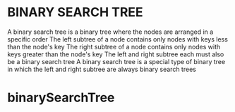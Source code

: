 # BINARY SEARCH TREE

A binary search tree is a binary tree where the nodes are arranged in a specific order
The left subtree of a node contains only nodes with keys less than the node's key
The right subtree of a node contains only nodes with keys greater than the node's key
The left and right subtree each must also be a binary search tree
A binary search tree is a special type of binary tree in which the left and right subtree are always binary search trees
# binarySearchTree
